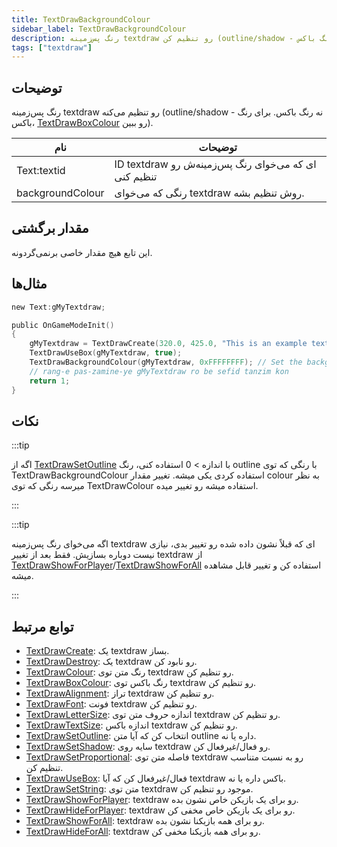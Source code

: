 ```yaml
---
title: TextDrawBackgroundColour
sidebar_label: TextDrawBackgroundColour
description: رنگ پس‌زمینه textdraw رو تنظیم کن (outline/shadow - نه رنگ باکس.
tags: ["textdraw"]
---
```


<VersionWarn version='omp v1.1.0.2612' />

## توضیحات

رنگ پس‌زمینه textdraw رو تنظیم می‌کنه (outline/shadow - نه رنگ باکس. برای رنگ باکس، [TextDrawBoxColour](TextDrawBoxColour) رو ببین).

| نام              | توضیحات                                            |
| ---------------- | ------------------------------------------------------ |
| Text:textid      | ID textdraw ای که می‌خوای رنگ پس‌زمینه‌ش رو تنظیم کنی |
| backgroundColour | رنگی که می‌خوای textdraw روش تنظیم بشه.         |

## مقدار برگشتی

این تابع هیچ مقدار خاصی برنمی‌گردونه.

## مثال‌ها

```c
new Text:gMyTextdraw;

public OnGameModeInit()
{
    gMyTextdraw = TextDrawCreate(320.0, 425.0, "This is an example textdraw");
    TextDrawUseBox(gMyTextdraw, true);
    TextDrawBackgroundColour(gMyTextdraw, 0xFFFFFFFF); // Set the background colour of gMyTextdraw to white
    // rang-e pas-zamine-ye gMyTextdraw ro be sefid tanzim kon
    return 1;
}
```

## نکات

:::tip

اگه از [TextDrawSetOutline](TextDrawSetOutline) با اندازه > 0 استفاده کنی، رنگ outline با رنگی که توی TextDrawBackgroundColour استفاده کردی یکی میشه. تغییر مقدار colour به نظر میرسه رنگی که توی TextDrawColour استفاده میشه رو تغییر میده.

:::

:::tip

اگه می‌خوای رنگ پس‌زمینه textdraw ای که قبلاً نشون داده شده رو تغییر بدی، نیازی نیست دوباره بسازیش. فقط بعد از تغییر textdraw از [TextDrawShowForPlayer](TextDrawShowForPlayer)/[TextDrawShowForAll](TextDrawShowForAll) استفاده کن و تغییر قابل مشاهده میشه.

:::

## توابع مرتبط

- [TextDrawCreate](TextDrawCreate): یک textdraw بساز.
- [TextDrawDestroy](TextDrawDestroy): یک textdraw رو نابود کن.
- [TextDrawColour](TextDrawColour): رنگ متن توی textdraw رو تنظیم کن.
- [TextDrawBoxColour](TextDrawBoxColour): رنگ باکس توی textdraw رو تنظیم کن.
- [TextDrawAlignment](TextDrawAlignment): تراز textdraw رو تنظیم کن.
- [TextDrawFont](TextDrawFont): فونت textdraw رو تنظیم کن.
- [TextDrawLetterSize](TextDrawLetterSize): اندازه حروف متن توی textdraw رو تنظیم کن.
- [TextDrawTextSize](TextDrawTextSize): اندازه باکس textdraw رو تنظیم کن.
- [TextDrawSetOutline](TextDrawSetOutline): انتخاب کن که آیا متن outline داره یا نه.
- [TextDrawSetShadow](TextDrawSetShadow): سایه روی textdraw رو فعال/غیرفعال کن.
- [TextDrawSetProportional](TextDrawSetProportional): فاصله متن توی textdraw رو به نسبت متناسب تنظیم کن.
- [TextDrawUseBox](TextDrawUseBox): فعال/غیرفعال کن که آیا textdraw باکس داره یا نه.
- [TextDrawSetString](TextDrawSetString): متن توی textdraw موجود رو تنظیم کن.
- [TextDrawShowForPlayer](TextDrawShowForPlayer): textdraw رو برای یک بازیکن خاص نشون بده.
- [TextDrawHideForPlayer](TextDrawHideForPlayer): textdraw رو برای یک بازیکن خاص مخفی کن.
- [TextDrawShowForAll](TextDrawShowForAll): textdraw رو برای همه بازیکنا نشون بده.
- [TextDrawHideForAll](TextDrawHideForAll): textdraw رو برای همه بازیکنا مخفی کن.
